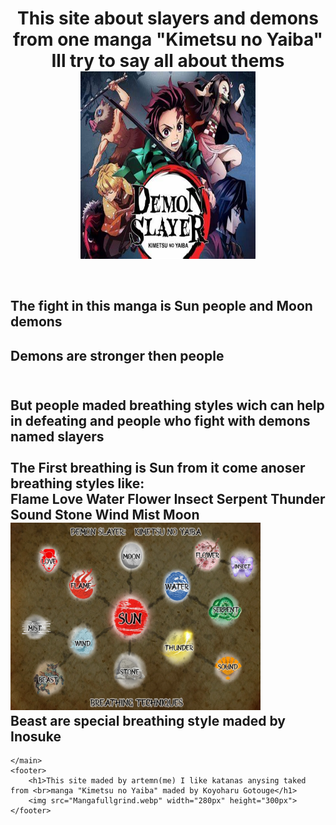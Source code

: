 <!DOCTYPE html>
<html lang="en">
<head>
    <meta charset="UTF - 8">
    <meta name="viewport" content="width=device-width, initial-scale=1.0">
    <title>I Like Kimetsu no Yaiba</title>
    <link rel="stylesheet" href="style_katana.css">
</head>
<body>
    <header>
        <h1>This site about slayers and demons from one manga "Kimetsu no Yaiba"
            <br> Ill try to say all about thems<br><img src="Fullgrade.jpg" height="300px" width="280px"></h1>
    </header>
    <main>
        <h2>The fight in this manga is Sun people and Moon demons</h2>
        <h2>Demons are stronger then people <br><img src=""></h2>
        <h2>But people maded breathing styles wich can help in defeating and people who fight with demons named slayers <br><img src="">
            <br>The First breathing is Sun from it come anoser breathing styles like:
            <br>Flame Love Water Flower Insect Serpent Thunder Sound Stone Wind Mist Moon<br><img src="Demon_Slayer_Kimetsu_no_Yaiba_Breathing_Styles_Techniques_Flow_Chart_b3605e26-2912-4063-b870-8ecf71c62565.webp" height="300px" width="400px">
            <br>Beast are special breathing style maded by Inosuke</h2>

    </main>
    <footer>
        <h1>This site maded by artemn(me) I like katanas anysing taked from <br>manga "Kimetsu no Yaiba" maded by Koyoharu Gotouge</h1>
        <img src="Mangafullgrind.webp" width="280px" height="300px">
    </footer>
</body>
</html>
